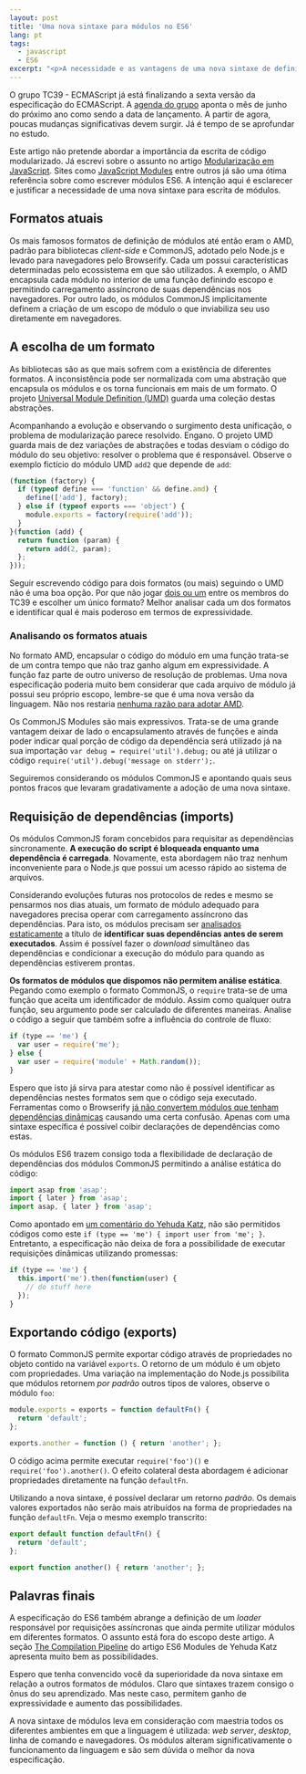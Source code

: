 ```yaml
---
layout: post
title: 'Uma nova sintaxe para módulos no ES6'
lang: pt
tags:
  - javascript
  - ES6
excerpt: "<p>A necessidade e as vantagens de uma nova sintaxe de definição de módulos.</p>"
---
```


O grupo TC39 - ECMAScript já está finalizando a sexta versão da especificação do ECMAScript. A [agenda do grupo](http://www.2ality.com/2014/06/es6-schedule.html) aponta o mês de junho do próximo ano como sendo a data de lançamento. A partir de agora, poucas mudanças significativas devem surgir. Já é tempo de se aprofundar no estudo.

Este artigo não pretende abordar a importância da escrita de código modularizado. Já escrevi sobre o assunto no artigo [Modularização em JavaScript](http://tableless.com.br/modularizacao-em-javascript). Sites como [JavaScript Modules](http://jsmodules.io) entre outros já são uma ótima referência sobre como escrever módulos ES6. A intenção aqui é esclarecer e justificar a necessidade de uma nova sintaxe para escrita de módulos.

## Formatos atuais

Os mais famosos formatos de definição de módulos até então eram o AMD, padrão para bibliotecas *client-side* e CommonJS, adotado pelo Node.js e levado para  navegadores pelo Browserify. Cada um  possui características determinadas pelo ecossistema em que são utilizados. A exemplo, o AMD encapsula cada módulo no interior de uma função definindo escopo e permitindo carregamento assíncrono de suas dependências nos navegadores. Por outro lado, os módulos CommonJS implicitamente definem a criação de um escopo de módulo o que inviabiliza seu uso diretamente em navegadores.

## A escolha de um formato

As bibliotecas são as que mais sofrem com a existência de diferentes formatos. A inconsistência pode ser normalizada com uma abstração que encapsula os módulos  e os torna funcionais em mais de um formato. O projeto [Universal Module Definition (UMD)](https://github.com/umdjs/umd) guarda uma coleção destas abstrações.

Acompanhando a evolução e observando o surgimento desta unificação, o problema de modularização parece resolvido. Engano. O projeto UMD guarda mais de dez variações de abstrações e todas desviam o código do módulo do seu objetivo: resolver o problema que é responsável. Observe o exemplo fictício do módulo UMD `add2` que depende de `add`:

~~~ javascript
(function (factory) {
  if (typeof define === 'function' && define.amd) {
    define(['add'], factory);
  } else if (typeof exports === 'object') {
    module.exports = factory(require('add'));
  }
}(function (add) {
  return function (param) {
    return add(2, param);
  };
}));
~~~

Seguir escrevendo código para dois formatos (ou mais) seguindo o UMD não é uma boa opção. Por que não jogar [dois ou um](http://mapadobrincar.folha.com.br/brincadeiras/formulas-de-escolha/320-dois-ou-um) entre os membros do TC39 e escolher um único formato? Melhor analisar cada um dos formatos e identificar qual é mais poderoso em termos de expressividade.

### Analisando os formatos atuais

No formato AMD, encapsular o código do módulo em uma função trata-se de um contra tempo que não traz ganho algum em expressividade. A função faz parte de outro universo de resolução de problemas. Uma nova especificação poderia muito bem considerar que cada arquivo de módulo já possui seu próprio escopo, lembre-se que é uma nova versão da linguagem. Não nos restaria [nenhuma razão para adotar AMD](http://blog.millermedeiros.com/amd-is-better-for-the-web-than-commonjs-modules).

Os CommonJS Modules são mais expressivos. Trata-se de uma grande vantagem deixar de lado o encapsulamento através de funções e ainda poder indicar qual porção de código da dependência será utilizado já na sua importação `var debug = require('util').debug;` ou até já utilizar o código `require('util').debug('message on stderr');`.

Seguiremos considerando os módulos CommonJS e apontando quais seus pontos fracos que levaram gradativamente a adoção de uma nova sintaxe.

## Requisição de dependências (imports)

Os módulos CommonJS foram concebidos para requisitar as dependências sincronamente. **A execução do script é bloqueada enquanto uma dependência é carregada**. Novamente, esta abordagem não traz nenhum inconveniente para o Node.js que possui um acesso rápido ao sistema de arquivos.

Considerando evoluções futuras nos protocolos de redes e mesmo se pensarmos nos dias atuais, um formato de módulo adequado para navegadores precisa operar com carregamento assíncrono das dependências. Para isto, os módulos precisam ser [analisados estaticamente](http://en.wikipedia.org/wiki/Static_program_analysis) a título de **identificar suas dependências antes de serem executados**. Assim é possível fazer o *download* simultâneo das dependências e condicionar a execução do módulo para quando as dependências estiverem prontas.

**Os formatos de módulos que dispomos não permitem análise estática**. Pegando como exemplo o formato CommonJS, o `require` trata-se de uma função que aceita um identificador de módulo. Assim como qualquer outra função, seu argumento pode ser calculado de diferentes maneiras. Analise o código a seguir que também sofre a influência do controle de fluxo:

~~~ javascript
if (type == 'me') {
  var user = require('me');
} else {
  var user = require('module' + Math.random());
}
~~~

Espero que isto já sirva para atestar como não é possível identificar as dependências nestes formatos sem que o código seja executado. Ferramentas como o Browserify [já não convertem módulos que tenham dependências dinâmicas](https://github.com/substack/node-browserify/issues/377) causando uma certa confusão. Apenas com uma sintaxe específica é possível coibir declarações de dependências como estas.

Os módulos ES6 trazem consigo toda a flexibilidade de declaração de dependências dos módulos CommonJS permitindo a análise estática do código:

~~~ javascript
import asap from 'asap';
import { later } from 'asap';
import asap, { later } from 'asap';
~~~

Como apontado em [um comentário do Yehuda Katz](https://github.com/wycats/jsmodules/issues/8#issuecomment-47960446), não são permitidos códigos como este `if (type == 'me') { import user from 'me'; }`. Entretanto, a especificação não deixa de fora a possibilidade de executar requisições dinâmicas utilizando promessas:

~~~ javascript
if (type == 'me') {
  this.import('me').then(function(user) {
    // do stuff here
  });
}
~~~

## Exportando código (exports)

O formato CommonJS permite exportar código através de propriedades no objeto contido na variável `exports`. O retorno de um módulo é um objeto com propriedades. Uma variação na implementação do Node.js possibilita que módulos retornem *por padrão* outros tipos de valores, observe o módulo `foo`:

~~~ javascript
module.exports = exports = function defaultFn() {
  return 'default';
};

exports.another = function () { return 'another'; };
~~~

O código acima permite executar `require('foo')()` e `require('foo').another()`. O efeito colateral desta abordagem é adicionar propriedades diretamente na função `defaultFn`.

Utilizando a nova sintaxe, é possível declarar um retorno *padrão*. Os demais valores exportados não serão mais atribuídos na forma de propriedades na função `defaultFn`. Veja o mesmo exemplo transcrito:

~~~ javascript
export default function defaultFn() {
  return 'default';
};

export function another() { return 'another'; };
~~~

## Palavras finais

A especificação do ES6 também abrange a definição de um *loader* responsável por requisições assíncronas que ainda permite utilizar módulos em diferentes formatos. O assunto está fora do escopo deste artigo. A seção [The Compilation Pipeline](https://gist.github.com/wycats/51c96e3adcdb3a68cbc3#the-compilation-pipeline) do artigo ES6 Modules de Yehuda Katz apresenta muito bem as possibilidades.

Espero que tenha convencido você da superioridade da nova sintaxe em relação a outros formatos de módulos. Claro que sintaxes trazem consigo o ônus do seu aprendizado. Mas neste caso, permitem ganho de expressividade e aumento das possibilidades.

A nova sintaxe de módulos leva em consideração com maestria todos os diferentes ambientes em que a linguagem é utilizada: *web server*, *desktop*, linha de comando e navegadores. Os módulos alteram significativamente o funcionamento da linguagem e são sem dúvida o melhor da nova especificação.
